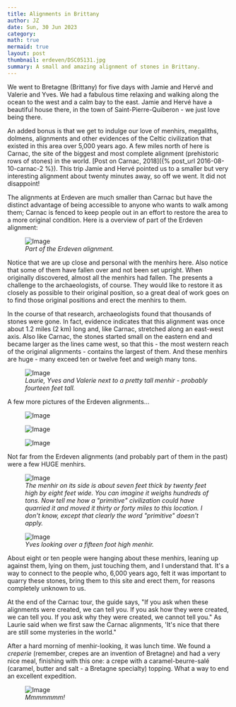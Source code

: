 ```yaml
---
title: Alignments in Brittany
author: JZ
date: Sun, 30 Jun 2023
category: 
math: true
mermaid: true
layout: post
thumbnail: erdeven/DSC05131.jpg
summary: A small and amazing alignment of stones in Brittany.
---  
```

We went to Bretagne (Brittany) for five days with Jamie and Hervé and Valerie and Yves. We had a fabulous time relaxing and walking along the ocean to the west and a calm bay to the east. Jamie and Hervé have a beautiful house there, in the town of Saint-Pierre-Quiberon - we just love being there.

An added bonus is that we get to indulge our love of menhirs, megaliths, dolmens, alignments and other evidences of the Celtic civilization that existed in this area over 5,000 years ago. A few miles north of here is Carnac, the site of the biggest and most complete alignment (prehistoric rows of stones) in the world. [Post on Carnac, 2018]({% post_url 2016-08-10-carnac-2 %}). This trip Jamie and Hervé pointed us to a smaller but very interesting alignment about twenty minutes away, so off we went. It did not disappoint!

The alignments at Erdeven are much smaller than Carnac but have the distinct advantage of being accessible to anyone who wants to walk among them; Carnac is fenced to keep people out in an effort to restore the area to a more original condition. Here is a overview of part of the Erdeven alignment:
<figure class = 'landscape' >
    <img src="{{ "erdeven/DSC05131.jpg" | prepend: site.imageurl | prepend: site.baseurl  }}" alt="Image" />
    <figcaption><em>Part of the Erdeven alignment.</em></figcaption>
</figure>

Notice that we are up close and personal with the menhirs here. Also notice that some of them have fallen over and not been set upright. When originally discovered, almost all the menhirs had fallen. The presents a challenge to the archaeologists, of course. They would like to restore it as closely as possible to their original position, so a great deal of work goes on to find those original positions and erect the menhirs to them.

In the course of that research, archaeologists found that thousands of stones were gone. In fact, evidence indicates that this alignment was once about 1.2 miles (2 km) long and, like Carnac, stretched along an east-west axis. Also like Carnac, the stones started small on the eastern end and became larger as the lines came west, so that this - the most western reach of the original alignments - contains the largest of them. And these menhirs are huge - many exceed ten or twelve feet and weigh many tons.
<figure class = 'landscape' >
    <img src="{{ "erdeven/DSC05140.jpg" | prepend: site.imageurl | prepend: site.baseurl  }}" alt="Image" />
    <figcaption><em>Laurie, Yves and Valerie next to a pretty tall menhir - probably fourteen feet tall.</em></figcaption>
</figure>

A few more pictures of the Erdeven alignments...
<figure class = 'landscape' >
    <img src="{{ "erdeven/DSC05126.jpg" | prepend: site.imageurl | prepend: site.baseurl  }}" alt="Image" />
    <figcaption><em></em></figcaption>
</figure>
<figure class = 'landscape' >
    <img src="{{ "erdeven/DSC05127.jpg" | prepend: site.imageurl | prepend: site.baseurl  }}" alt="Image" />
    <figcaption><em></em></figcaption>
</figure>
<figure class = 'landscape' >
    <img src="{{ "erdeven/DSC05138.jpg" | prepend: site.imageurl | prepend: site.baseurl  }}" alt="Image" />
    <figcaption><em></em></figcaption>
</figure>

Not far from the Erdeven alignments (and probably part of them in the past) were a few HUGE menhirs.
<figure class = 'landscape' >
    <img src="{{ "erdeven/DSC05148.jpg" | prepend: site.imageurl | prepend: site.baseurl  }}" alt="Image" />
    <figcaption><em>The menhir on its side is about seven feet thick by twenty feet high by eight feet wide. You can imagine it weighs hundreds of tons. Now tell me how a "primitive" civilization could have quarried it and moved it thirty or forty miles to this location. I don't know, except that clearly the word "primitive" doesn't apply.</em></figcaption>
</figure>
<figure class = 'landscape' >
    <img src="{{ "erdeven/DSC05151.jpg" | prepend: site.imageurl | prepend: site.baseurl  }}" alt="Image" />
    <figcaption><em>Yves looking over a fifteen foot high menhir.</em></figcaption>
</figure>

About eight or ten people were hanging about these menhirs, leaning up against them, lying on them, just touching them, and I understand that. It's a way to connect to the people who, 6,000 years ago, felt it was important to quarry these stones, bring them to this site and erect them, for reasons completely unknown to us. 

At the end of the Carnac tour, the guide says, "If you ask when these alignments were created, we can tell you. If you ask how they were created, we can tell you. If you ask why they were created, we cannot tell you." As Laurie said when we first saw the Carnac alignments, 'It's nice that there are still some mysteries in the world." 

After a hard morning of menhir-looking, it was lunch time. We found a <em>creperie</em> (remember, crepes are an invention of Bretagne) and had a very nice meal, finishing with this one: a crepe with a caramel-beurre-salé (caramel, butter and salt - a Bretagne specialty) topping. What a way to end an excellent expedition.
<figure class = 'landscape' >
    <img src="{{ "erdeven/DSC05166.jpg" | prepend: site.imageurl | prepend: site.baseurl  }}" alt="Image" />
    <figcaption><em>Mmmmmmm!</em></figcaption>
</figure>